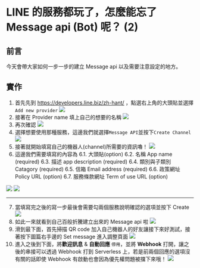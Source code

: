 # LINE 的服務都玩了，怎麼能忘了 Message api (Bot) 呢？ (2)

## 前言
今天會帶大家如何一步一步的建立 Message api 以及需要注意設定的地方。


## 實作
1. 首先先到 https://developers.line.biz/zh-hant/ ，點選右上角的大頭貼並選擇 `Add new provider`
   ![](https://i.imgur.com/ZDumwCq.jpg)
2. 接著在 Provider name 填上自己的想要的名稱
   ![](https://i.imgur.com/JrSgcQO.png)
3. 再次確認
   ![](https://i.imgur.com/D86u1mQ.png)
4. 選擇想要使用那種服務，這邊我們就選擇`Message API`並按下`Create Channel`
   ![](https://i.imgur.com/8WA1uER.png)
5. 接著就開始填寫自己的機器人(channel)所需要的資訊嚕！
   ![](https://i.imgur.com/VQWPJtn.png)
6. 這邊我們需要填寫的內容為
   6.1. 大頭貼(option)
   6.2. 名稱 App name (required)
   6.3. 描述 app description (required)
   6.4. 類別與子類別 Catagory (required)
   6.5. 信箱 Email address (required)
   6.6. 政策網址 Policy URL (option)
   6.7. 服務條款網址 Term of use URL (option)

![](https://i.imgur.com/0Wj570j.png)
![](https://i.imgur.com/7TW5dzU.png)

---

7. 當填寫完之後的寫一步最後會需要勾兩個服務說明確認的選項並按下 Create
   ![](https://i.imgur.com/VsLYgJK.png)
8. 如此一來就看到自己百般折騰建立出來的 Message api 啦
   ![](https://i.imgur.com/6tBdbEa.png)
9. 滑到最下面，首先掃描 QR code 加入自己機器人的好友讓接下來好測試，接著按下圖篇右手邊的 Set message 進入調整頁面
   ![](https://i.imgur.com/wTxU7FM.png)
10. 進入之後到下面，將**歡迎訊息** & **自動回應** `停用`，並將 **Webhook** 打開，讓之後的串接可以透過 Webhook 打到 Serverless 上，若是前兩個回應的選項沒有關的話即使 Webhook 有啟動也會因為優先權問題被擋下來哦！
    ![](https://i.imgur.com/gS2k9ZP.png)
